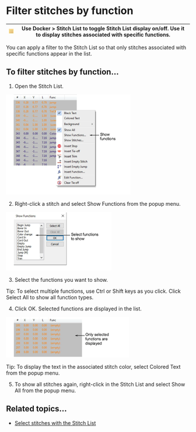 # Filter stitches by function

| ![StitchList00062.png](assets/StitchList00062.png) | Use Docker > Stitch List to toggle Stitch List display on/off. Use it to display stitches associated with specific functions. |
| -------------------------------------------------- | ----------------------------------------------------------------------------------------------------------------------------- |

You can apply a filter to the Stitch List so that only stitches associated with specific functions appear in the list.

## To filter stitches by function...

1. Open the Stitch List.

![functions00063.png](assets/functions00063.png)

2. Right-click a stitch and select Show Functions from the popup menu.

![ShowFunctions.png](assets/ShowFunctions.png)

3. Select the functions you want to show.

Tip: To select multiple functions, use Ctrl or Shift keys as you click. Click Select All to show all function types.

4. Click OK. Selected functions are displayed in the list.

![StitchList4.png](assets/StitchList4.png)

Tip: To display the text in the associated stitch color, select Colored Text from the popup menu.

5. To show all stitches again, right-click in the Stitch List and select Show All from the popup menu.

## Related topics...

- [Select stitches with the Stitch List](Select_stitches_with_the_Stitch_List)

